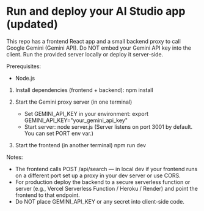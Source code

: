 # Run and deploy your AI Studio app (updated)

This repo has a frontend React app and a small backend proxy to call Google Gemini (Gemini API).
Do NOT embed your Gemini API key into the client. Run the provided server locally or deploy it server-side.

Prerequisites:
- Node.js

1. Install dependencies (frontend + backend):
   npm install

2. Start the Gemini proxy server (in one terminal)
   - Set GEMINI_API_KEY in your environment:
     export GEMINI_API_KEY="your_gemini_api_key"
   - Start server:
     node server.js
   (Server listens on port 3001 by default. You can set PORT env var.)

3. Start the frontend (in another terminal)
   npm run dev

Notes:
- The frontend calls POST /api/search — in local dev if your frontend runs on a different port set up a proxy in your dev server or use CORS.
- For production deploy the backend to a secure serverless function or server (e.g., Vercel Serverless Function / Heroku / Render) and point the frontend to that endpoint.
- Do NOT place GEMINI_API_KEY or any secret into client-side code.
